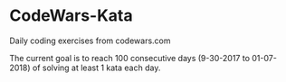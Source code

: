# CodeWars-Kata
Daily coding exercises from codewars.com

The current goal is to reach 100 consecutive days (9-30-2017 to 01-07-2018) of solving at least 1 kata each day.
